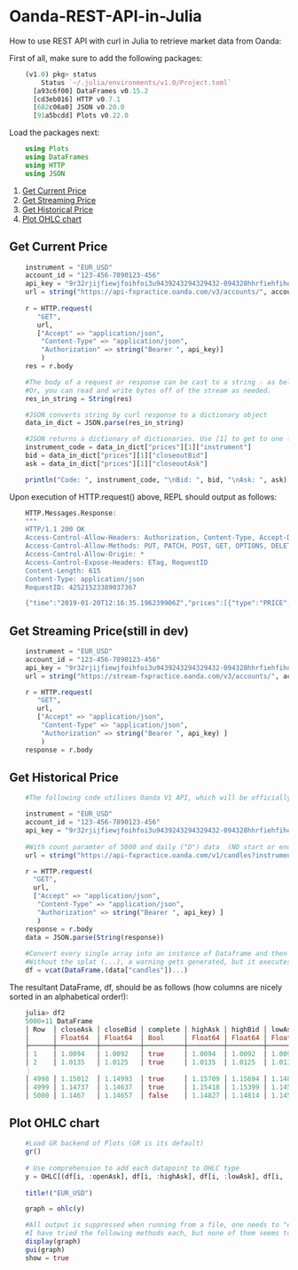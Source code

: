 # Oanda-REST-API-in-Julia
How to use REST API with curl in Julia to retrieve market data from Oanda:

First of all, make sure to add the following packages:
```julia
    (v1.0) pkg> status
        Status `~/.julia/environments/v1.0/Project.toml`
      [a93c6f00] DataFrames v0.15.2
      [cd3eb016] HTTP v0.7.1
      [682c06a0] JSON v0.20.0
      [91a5bcdd] Plots v0.22.0
```
Load the packages next:
```julia
    using Plots
    using DataFrames
    using HTTP
    using JSON
```

1. [Get Current Price](https://github.com/tezzytezzy/Oanda-REST-API-in-Julia#get-current-price)
2. [Get Streaming Price](https://github.com/tezzytezzy/Oanda-REST-API-in-Julia#get-streaming-pricestill-in-dev)
3. [Get Historical Price](https://github.com/tezzytezzy/Oanda-REST-API-in-Julia#get-historical-price)
4. [Plot OHLC chart](https://github.com/tezzytezzy/Oanda-REST-API-in-Julia#plot-ohlc-chart)
                        
Get Current Price
-----------------
```julia
    instrument = "EUR_USD"
    account_id = "123-456-7890123-456"
    api_key = "9r32rjijfiewjfoihfoi3u9439243294329432-094328hhrfiehfiheip81724jhfd"
    url = string("https://api-fxpractice.oanda.com/v3/accounts/", account_id, "/pricing?instruments=", instrument)
    
    r = HTTP.request(
       "GET",
       url,
       ["Accept" => "application/json",
        "Content-Type" => "application/json",
        "Authorization" => string("Bearer ", api_key)]
        )
    res = r.body

    #The body of a request or response can be cast to a string - as below.
    #Or, you can read and write bytes off of the stream as needed.
    res_in_string = String(res)

    #JSON converts string by curl response to a dictionary object
    data_in_dict = JSON.parse(res_in_string)

    #JSON returns a dictionary of dictionaries. Use [1] to get to one level inside the dictionary
    instrument_code = data_in_dict["prices"][1]["instrument"]
    bid = data_in_dict["prices"][1]["closeoutBid"]
    ask = data_in_dict["prices"][1]["closeoutAsk"]

    println("Code: ", instrument_code, "\nBid: ", bid, "\nAsk: ", ask)
```

Upon execution of HTTP.request() above, REPL should output as follows:
```julia
    HTTP.Messages.Response:
    """
    HTTP/1.1 200 OK
    Access-Control-Allow-Headers: Authorization, Content-Type, Accept-Datetime-Format, OANDA-Agent, ETag
    Access-Control-Allow-Methods: PUT, PATCH, POST, GET, OPTIONS, DELETE
    Access-Control-Allow-Origin: *
    Access-Control-Expose-Headers: ETag, RequestID
    Content-Length: 615
    Content-Type: application/json
    RequestID: 42521523389037367

    {"time":"2019-01-20T12:16:35.196239906Z","prices":[{"type":"PRICE","time":"2019-01-18T21:59:58.547847843Z","bids":[{"price":"1.13582","liquidity":10000000}],"asks":[{"price":"1.13659","liquidity":10000000}],"closeoutBid":"1.13567","closeoutAsk":"1.13674","status":"non-tradeable","tradeable":false,"unitsAvailable":{"default":{"long":"3238866","short":"3238866"},"openOnly":{"long":"3238866","short":"3238866"},"reduceFirst":{"long":"3238866","short":"3238866"},"reduceOnly":{"long":"0","short":"0"}},"quoteHomeConversionFactors":{"positiveUnits":"1.35769000","negativeUnits":"1.35969000"},"instrument":"EUR_USD"}]}"""
```

Get Streaming Price(still in dev)
---------------------------------
```julia
    instrument = "EUR_USD"
    account_id = "123-456-7890123-456"
    api_key = "9r32rjijfiewjfoihfoi3u9439243294329432-094328hhrfiehfiheip81724jhfd"
    url = string("https://stream-fxpractice.oanda.com/v3/accounts/", account_id, "/pricing/stream?instruments=", instrument)

    r = HTTP.request(
       "GET",
       url,
       ["Accept" => "application/json",
        "Content-Type" => "application/json",
        "Authorization" => string("Bearer ", api_key) ]
        )
    response = r.body
```


Get Historical Price
--------------------
```julia
    #The following code utilises Oanda V1 API, which will be officially deprecated soon

    instrument = "EUR_USD"
    account_id = "123-456-7890123-456"
    api_key = "9r32rjijfiewjfoihfoi3u9439243294329432-094328hhrfiehfiheip81724jhfd"
    
    #With count paramter of 5000 and daily ("D") data  (NO start or end date to be included!) 
    url = string("https://api-fxpractice.oanda.com/v1/candles?instrument=", instrument, "&granularity=D&count=5000"

    r = HTTP.request(
      "GET",
      url,
      ["Accept" => "application/json",
       "Content-Type" => "application/json",
       "Authorization" => string("Bearer ", api_key) ]
       )
    response = r.body
    data = JSON.parse(String(response))
    
    #Convert every single array into an instance of Dataframe and then concatenate each one of them with "vcat"
    #Without the splat (...), a warning gets generated, but it executes without a failure
    df = vcat(DataFrame.(data["candles"])...)
```

The resultant DataFrame, df, should be as follows (how columns are nicely sorted in an alphabetical order!):
```julia
    julia> df2
    5000×11 DataFrame
    │ Row  │ closeAsk │ closeBid │ complete │ highAsk │ highBid │ lowAsk  │ lowBid  │ openAsk │ openBid │ time                        │ volume │
    │      │ Float64  │ Float64  │ Bool     │ Float64 │ Float64 │ Float64 │ Float64 │ Float64 │ Float64 │ String                      │ Int64  │
    ├──────┼──────────┼──────────┼──────────┼─────────┼─────────┼─────────┼─────────┼─────────┼─────────┼─────────────────────────────┼────────┤
    │ 1    │ 1.0094   │ 1.0092   │ true     │ 1.0094  │ 1.0092  │ 1.0094  │ 1.0092  │ 1.0094  │ 1.0092  │ 2002-11-06T22:00:00.000000Z │ 1      │
    │ 2    │ 1.0135   │ 1.0125   │ true     │ 1.0135  │ 1.0125  │ 1.0135  │ 1.0125  │ 1.0135  │ 1.0125  │ 2002-11-07T22:00:00.000000Z │ 1      │
    ⋮
    │ 4998 │ 1.15012  │ 1.14993  │ true     │ 1.15709 │ 1.15694 │ 1.14853 │ 1.14839 │ 1.15436 │ 1.15404 │ 2019-01-09T22:00:00.000000Z │ 32717  │
    │ 4999 │ 1.14737  │ 1.14637  │ true     │ 1.15418 │ 1.15399 │ 1.14588 │ 1.14575 │ 1.15008 │ 1.14984 │ 2019-01-10T22:00:00.000000Z │ 31499  │
    │ 5000 │ 1.1467   │ 1.14657  │ false    │ 1.14827 │ 1.14814 │ 1.14514 │ 1.14501 │ 1.14659 │ 1.14559 │ 2019-01-13T22:00:00.000000Z │ 11729  │
```

Plot OHLC chart
---------------
```julia
    #Load GR backend of Plots (GR is its default)
    gr()
    
    # Use comprehension to add each datapoint to OHLC type
    y = OHLC[(df[i, :openAsk], df[i, :highAsk], df[i, :lowAsk], df[i, :closeAsk]) for i = 1:nrow(df)]
    
    title!("EUR_USD")

    graph = ohlc(y)

    #All output is suppressed when running from a file, one needs to "explicitly" display by command
    #I have tried the following methods each, but none of them seems to work on Atom IDE Plot window...
    display(graph)
    gui(graph)
    show = true
```


